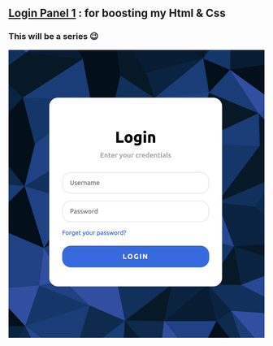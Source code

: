## [Login Panel 1](https://amir83nasr.github.io/LoginPanel1) : for boosting my Html & Css 
### This will be a series 😉
![Preview](Preview.jpg)
